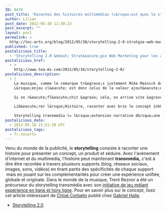 ```yaml
---
ID: 8478
post_title: 'Racontez des histoires multimédias (c&rsquo;est quoi le storytelling transmédia ?)'
author: Lilian
post_date: 2012-05-30 11:30:23
post_excerpt: ""
layout: post
permalink: >
  http://toc-arts.org/blog/2012/05/30/storytelling-2-0-stratgie-web-marketing-pour-les-artistes-musiciens-managers-labels-teams/
published: true
postalicious_title:
  - 'Storytelling 2.0 &mdash; Strat&eacute;gie Web Marketing pour les artistes musiciens, managers, labels &ndash; TEAMS'
postalicious_href:
  - >
    http://www.tea-ms.com/2012/05/16/storytelling-2-0/
postalicious_description:
  - |
    La musique, comme le remarque tr&egrave;s justement Mike Masnick du blog Techdirt, est devenu un bien de consommation &laquo; gratuit &raquo;, c&rsquo;est &agrave; dire infiniment disponible. Masnick prend comme exemple l&rsquo;eau potable, facilement accessible et abondante, et repr&eacute;sentant pourtant une industrie brassant des millions.
    L&rsquo;enjeu cl&eacute; est donc celui de la valeur ajout&eacute;e.
    
    Si on r&eacute;fl&eacute;chit &agrave; cela, on arrive vite &agrave; la d&eacute;duction que le point d&eacute;part essentiel est de parvenir &agrave; raconter et partager des bons r&eacute;cits (le Storytelling!).
    
    Lib&eacute;rer l&rsquo;Histoire, raconter avec brio le concept inh&eacute;rent &agrave; un projet musical ou ce qui a d&eacute;clench&eacute; l&rsquo;&eacute;criture d&rsquo;un morceau, d&rsquo;un album, ou d&rsquo;une discographie, c&rsquo;est finalement ce qui va provoquer une vraie curiosit&eacute; (et peut &ecirc;tre de la passion) en marge de l&rsquo;&eacute;coute d&rsquo;une bonne chanson d&eacute;couverte ici ou l&agrave;&hellip;
    
    Storytelling transmedia (= l&rsquo;extension narrative d&rsquo;une histoire sur plusieurs m&eacute;dias: diff&eacute;rents chapitres sur diff&eacute;rents supports).
postalicious_date:
  - 2012-05-18 21:51:39 UTC
postalicious_tags:
  - fr,tocarts
---
```

Venu du monde de la publicité, le **storytelling** consiste à raconter une histoire pour présenter un concept, un produit et séduire. Avec l'avènement d'internet et du multimédia, l'histoire peut maintenant **transmédia,** c'est à dire être racontée à travers plusieurs supports (blog, réseaux sociaux, images, sons, vidéos) en tirant partis des spécificités de chaque support  mais en jouant sur les complémentarités pour créer une expérience unifiée, globale et originale. Dans le monde de la musique, Trent Reznor a été un précurseur du storytelling transmédia avec son [initiative de jeu mélant expérience en ligne et hors ligne][1]. Pour en savoir plus sur le concept, lisez cet article intéressant de [Chloé Corbelin][2] publié chez [Gabriel Halle][3]. 
*   [Storytelling 2.0][4]  

 [1]: http://toc-arts.org/blog/2009/08/10/un-autre-monde-musical-est-possible-nous-dit-trent-reznor-framablog/
 [2]: https://twitter.com/#!/BlankPistol
 [3]: http://www.tea-ms.com/
 [4]: http://www.tea-ms.com/2012/05/16/storytelling-2-0/